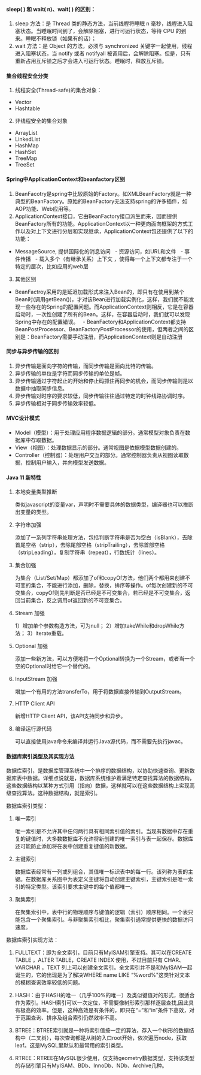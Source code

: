 #### sleep( ) 和 wait( n)、wait( ) 的区别：

1. sleep 方法：是 Thread 类的静态方法，当前线程将睡眠 n 毫秒，线程进入阻塞状态。当睡眠时间到了，会解除阻塞，进行可运行状态，等待 CPU 的到来。睡眠不释放锁（如果有的话）；
2. wait 方法：是 Object 的方法，必须与 synchronized 关键字一起使用，线程进入阻塞状态，当 notify 或者 notifyall 被调用后，会解除阻塞。但是，只有重新占用互斥锁之后才会进入可运行状态。睡眠时，释放互斥锁。


#### 集合线程安全分类

1. 线程安全(Thread-safe)的集合对象：
 - Vector
 - Hashtable

2. 非线程安全的集合对象
 - ArrayList
 - LinkedList
 - HashMap
 - HashSet
 - TreeMap
 - TreeSet


#### Spring中ApplicationContext和beanfactory区别

1. BeanFacotry是spring中比较原始的Factory。如XMLBeanFactory就是一种典型的BeanFactory。原始的BeanFactory无法支持spring的许多插件，如AOP功能、Web应用等。
2. ApplicationContext接口，它由BeanFactory接口派生而来，因而提供BeanFactory所有的功能。ApplicationContext以一种更向面向框架的方式工作以及对上下文进行分层和实现继承，ApplicationContext包还提供了以下的功能： 
 - MessageSource, 提供国际化的消息访问 
 - 资源访问，如URL和文件 
 - 事件传播 
 - 载入多个（有继承关系）上下文 ，使得每一个上下文都专注于一个特定的层次，比如应用的web层 
3. 其他区别
 - BeanFactroy采用的是延迟加载形式来注入Bean的，即只有在使用到某个Bean时(调用getBean())，才对该Bean进行加载实例化，这样，我们就不能发现一些存在的Spring的配置问题。而ApplicationContext则相反，它是在容器启动时，一次性创建了所有的Bean。这样，在容器启动时，我们就可以发现Spring中存在的配置错误。 
 - BeanFactory和ApplicationContext都支持BeanPostProcessor、BeanFactoryPostProcessor的使用，但两者之间的区别是：BeanFactory需要手动注册，而ApplicationContext则是自动注册


#### 同步与异步传输的区别

1. 异步传输是面向字符的传输，而同步传输是面向比特的传输。
2. 异步传输的单位是字符而同步传输的单位是帧。
3. 异步传输通过字符起止的开始和停止码抓住再同步的机会，而同步传输则是以数据中抽取同步信息。
4. 异步传输对时序的要求较低，同步传输往往通过特定的时钟线路协调时序。
5. 异步传输相对于同步传输效率较低。


#### MVC设计模式

- Model（模型）：用于处理应用程序数据逻辑的部分。通常模型对象负责在数据库中存取数据。
- View（视图）：处理数据显示的部分。通常视图是依据模型数据创建的。
- Controller（控制器）：处理用户交互的部分。通常控制器负责从视图读取数据，控制用户输入，并向模型发送数据。


#### Java 11 新特性

1. 本地变量类型推断

    类似javascript的变量var，声明时不需要具体的数据类型，编译器也可以推断出变量的类型。

2. 字符串加强

    添加了一系列字符串处理方法，包括判断字符串是否为空白（isBlank），去除首尾空格（strip），去除尾部空格（stripTrailing），去除首部空格（stripLeading），复制字符串（repeat），行数统计（lines）。

3. 集合加强

    为集合（List/Set/Map）都添加了of和copyOf方法，他们两个都用来创建不可变的集合，不能进行添加，删除，替换，排序等操作。of每次创建新的不可变集合，copyOf则先判断是否已经是不可变集合，若已经是不可变集合，返回当前集合，反之调用of返回新的不可变集合。

4. Stream 加强

    1）增加单个参数构造方法，可为null；
    2）增加takeWhile和dropWhile方法；
    3）iterate重载。

5. Optional 加强

    添加一些新方法，可以方便地将一个Optional转换为一个Stream，或者当一个空的Optional时给它一个替代的。

6. InputStream 加强

    增加一个有用的方法transferTo，用于将数据直接传输到OutputStream。

7. HTTP Client API

    新增HTTP Client API，该API支持同步和异步。

8. 编译运行源代码

    可以直接使用java命令来编译并运行Java源代码，而不需要先执行javac。


#### 数据库索引类型及其实现方法

数据库索引，是数据库管理系统中一个排序的数据结构，以协助快速查询、更新数据库表中数据。详细点说就是，数据库系统维护着满足特定查找算法的数据结构，这些数据结构以某种方式引用（指向）数据，这样就可以在这些数据结构上实现高级查找算法。这种数据结构，就是索引。

数据库索引类型：

1. 唯一索引

    唯一索引是不允许其中任何两行具有相同索引值的索引。当现有数据中存在重复的键值时，大多数数据库不允许将新创建的唯一索引与表一起保存。数据库还可能防止添加将在表中创建重复键值的新数据。

2. 主键索引

    数据库表经常有一列或列组合，其值唯一标识表中的每一行。该列称为表的主键。在数据库关系图中为表定义主键将自动创建主键索引，主键索引是唯一索引的特定类型。该索引要求主键中的每个值都唯一。

3. 聚集索引

    在聚集索引中，表中行的物理顺序与键值的逻辑（索引）顺序相同。一个表只能包含一个聚集索引。与非聚集索引相比，聚集索引通常提供更快的数据访问速度。

数据库索引实现方法：

1. FULLTEXT：即为全文索引，目前只有MyISAM引擎支持。其可以在CREATE TABLE ，ALTER TABLE，CREATE INDEX 使用，不过目前只有 CHAR、VARCHAR ，TEXT 列上可以创建全文索引。全文索引并不是和MyISAM一起诞生的，它的出现是为了解决WHERE name LIKE “%word%"这类针对文本的模糊查询效率较低的问题。

2. HASH：由于HASH的唯一（几乎100%的唯一）及类似键值对的形式，很适合作为索引。HASH索引可以一次定位，不需要像树形索引那样逐层查找,因此具有极高的效率。但是，这种高效是有条件的，即只在“=”和“in”条件下高效，对于范围查询、排序及组合索引仍然效率不高。

3. BTREE：BTREE索引就是一种将索引值按一定的算法，存入一个树形的数据结构中（二叉树），每次查询都是从树的入口root开始，依次遍历node，获取leaf。这是MySQL里默认和最常用的索引类型。

4. RTREE：RTREE在MySQL很少使用，仅支持geometry数据类型，支持该类型的存储引擎只有MyISAM、BDb、InnoDb、NDb、Archive几种。
